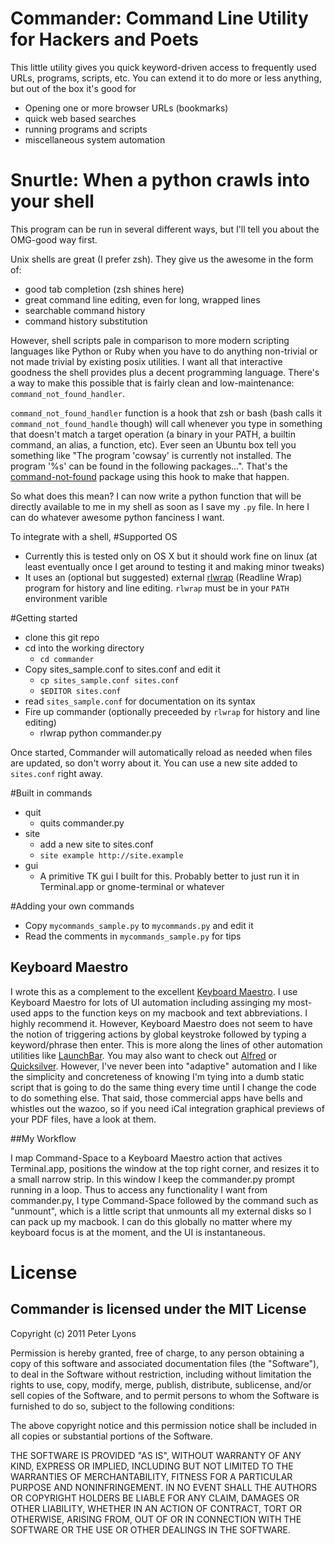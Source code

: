 # Commander: Command Line Utility for Hackers and Poets

This little utility gives you quick keyword-driven access to frequently used
URLs, programs, scripts, etc.  You can extend it to do more or less anything, 
but out of the box it's good for

* Opening one or more browser URLs (bookmarks)
* quick web based searches
* running programs and scripts
* miscellaneous system automation

# Snurtle: When a python crawls into your shell

This program can be run in several different ways, but I'll tell you about the OMG-good way first.

Unix shells are great (I prefer zsh). They give us the awesome in the form of:

* good tab completion (zsh shines here)
* great command line editing, even for long, wrapped lines
* searchable command history
* command history substitution

However, shell scripts pale in comparison to more modern scripting languages like Python or Ruby when you have to do anything non-trivial or not made trivial by existing posix utilities. I want all that interactive goodness the shell provides plus a decent programming language. There's a way to make this possible that is fairly clean and low-maintenance: `command_not_found_handler`.

`command_not_found_handler` function is a hook that zsh or bash (bash calls it `command_not_found_handle` though) will call whenever you type in something that doesn't match a target operation (a binary in your PATH, a builtin command, an alias, a function, etc). Ever seen an Ubuntu box tell you something like "The program 'cowsay' is currently not installed.  The program '%s' can be found in the following packages...". That's the [command-not-found](http://bazaar.launchpad.net/~command-not-found-developers/command-not-found/trunk/files) package using this hook to make that happen.

So what does this mean? I can now write a python function that will be directly available to me in my shell as soon as I save my `.py` file. In here I can do whatever awesome python fanciness I want.

To integrate with a shell, 
#Supported OS
* Currently this is tested only on OS X but it should work fine on linux (at 
  least eventually once I get around to testing it and making minor tweaks)
* It uses an (optional but suggested) external [rlwrap](https://trac.macports.org/browser/trunk/dports/sysutils/rlwrap/Portfile) (Readline Wrap) program for history and line
editing. `rlwrap` must be in your `PATH` environment varible

#Getting started

* clone this git repo
* cd into the working directory
    * `cd commander`
* Copy sites_sample.conf to sites.conf and edit it
    * `cp sites_sample.conf sites.conf`
    * `$EDITOR sites.conf`
* read `sites_sample.conf` for documentation on its syntax
* Fire up commander (optionally preceeded by `rlwrap` for history and line editing)
    * rlwrap python commander.py

Once started, Commander will automatically reload as needed when files are
updated, so don't worry about it.  You can use a new site added to `sites.conf`
right away.

#Built in commands
* quit
    * quits commander.py
* site
    * add a new site to sites.conf
    * `site example http://site.example`
* gui
    * A primitive TK gui I built for this.  Probably better to just run it
    in Terminal.app or gnome-terminal or whatever

#Adding your own commands
* Copy `mycommands_sample.py` to `mycommands.py` and edit it
* Read the comments in `mycommands_sample.py` for tips

## Keyboard Maestro

I wrote this as a complement to the excellent
[Keyboard Maestro](http://www.keyboardmaestro.com/). I use Keyboard Maestro 
for lots of UI automation including assinging my most-used apps to the function
keys on my macbook and text abbreviations.  I highly recommend it.  However,
Keyboard Maestro does not seem to have the notion of triggering actions by
global keystroke followed by typing a keyword/phrase then enter.  This is more along
the lines of other automation utilities like
[LaunchBar](http://www.obdev.at/products/launchbar/index.html).
You may also want to check out [Alfred](http://www.alfredapp.com/)
or [Quicksilver](http://qsapp.com/). However, I've never been into "adaptive"
automation and I like the simplicity and concreteness of knowing I'm tying into
a dumb static script that is going to do the same thing every time until I
change the code to do something else. That said, those commercial apps have
bells and whistles out the wazoo, so if you need iCal integration graphical
previews of your PDF files, have a look at them.

##My Workflow

I map Command-Space to a Keyboard Maestro action that actives Terminal.app,
positions the window at the top right corner, and resizes it to a small narrow
strip.  In this window I keep the commander.py prompt running in a loop.  Thus
to access any functionality I want from commander.py, I type Command-Space
followed by the command such as "unmount", which is a little script that
unmounts all my external disks so I can pack up my macbook. I can do this
globally no matter where my keyboard focus is at the moment, and the UI is
instantaneous.

# License

## Commander is licensed under the MIT License
Copyright (c) 2011 Peter Lyons

Permission is hereby granted, free of charge, to any person obtaining a copy of this software and associated documentation files (the "Software"), to deal in the Software without restriction, including without limitation the rights to use, copy, modify, merge, publish, distribute, sublicense, and/or sell copies of the Software, and to permit persons to whom the Software is furnished to do so, subject to the following conditions:

The above copyright notice and this permission notice shall be included in all copies or substantial portions of the Software.

THE SOFTWARE IS PROVIDED "AS IS", WITHOUT WARRANTY OF ANY KIND, EXPRESS OR IMPLIED, INCLUDING BUT NOT LIMITED TO THE WARRANTIES OF MERCHANTABILITY, FITNESS FOR A PARTICULAR PURPOSE AND NONINFRINGEMENT. IN NO EVENT SHALL THE AUTHORS OR COPYRIGHT HOLDERS BE LIABLE FOR ANY CLAIM, DAMAGES OR OTHER LIABILITY, WHETHER IN AN ACTION OF CONTRACT, TORT OR OTHERWISE, ARISING FROM, OUT OF OR IN CONNECTION WITH THE SOFTWARE OR THE USE OR OTHER DEALINGS IN THE SOFTWARE.
